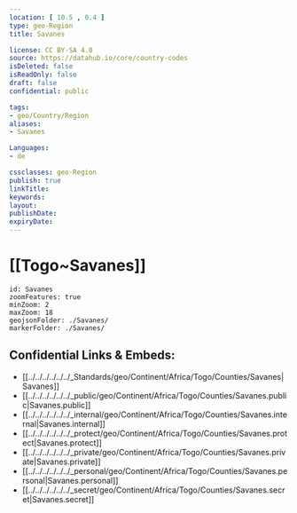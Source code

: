 ```yaml
---
location: [ 10.5 , 0.4 ] 
type: geo-Region
title: Savanes

license: CC BY-SA 4.0
source: https://datahub.io/core/country-codes
isDeleted: false
isReadOnly: false
draft: false
confidential: public

tags:
- geo/Country/Region
aliases:
- Savanes

Languages:
- de

cssclasses: geo-Region
publish: true
linkTitle: 
keywords: 
layout: 
publishDate: 
expiryDate: 
---
```


# [[Togo~Savanes]] 

```leaflet
id: Savanes
zoomFeatures: true 
minZoom: 2 
maxZoom: 18
geojsonFolder: ./Savanes/
markerFolder: ./Savanes/
```


## Confidential Links & Embeds: 
- [[../../../../../../_Standards/geo/Continent/Africa/Togo/Counties/Savanes|Savanes]] 
- [[../../../../../../_public/geo/Continent/Africa/Togo/Counties/Savanes.public|Savanes.public]] 
- [[../../../../../../_internal/geo/Continent/Africa/Togo/Counties/Savanes.internal|Savanes.internal]] 
- [[../../../../../../_protect/geo/Continent/Africa/Togo/Counties/Savanes.protect|Savanes.protect]] 
- [[../../../../../../_private/geo/Continent/Africa/Togo/Counties/Savanes.private|Savanes.private]] 
- [[../../../../../../_personal/geo/Continent/Africa/Togo/Counties/Savanes.personal|Savanes.personal]] 
- [[../../../../../../_secret/geo/Continent/Africa/Togo/Counties/Savanes.secret|Savanes.secret]] 

